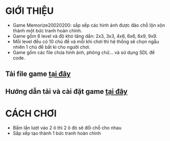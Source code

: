 # GIỚI THIỆU
* Game Memorize20020200: sắp xếp các hình ảnh được đảo chỗ lộn xộn thành một bức tranh hoàn chỉnh.
* Game gồm 6 level và độ khó tăng dần: 2x3, 3x3, 4x6, 6x6, 6x9, 9x9.
* Mỗi level đều có 10 chủ đề và mỗi khi chơi thì hệ thống sẽ chọn ngẫu nhiên 1 chủ đề bất kì cho người chơi.
* Game gồm các file chứa hình ảnh, phông chữ... và sử dụng SDL để code.

## Tải file game [tại đây](https://drive.google.com/file/d/1oU50KtanVN525RThfVWa3v-wZPADuK53/view?usp=sharing)
## Hướng dẫn tải và cài đặt game [tại đây](https://www.youtube.com/watch?v=rl5QFQu65PA)



# CÁCH CHƠI 
* Bấm lần lượt vào 2 ô thì 2 ô đó sẽ đổi chỗ cho nhau
* Sắp xếp tạo thành 1 bức tranh hoàn chỉnh
